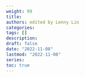```yaml
---
weight: 99
title: 
authors: edited by Lenny Lin
categories: 
tags: []
description: 
draft: false
date: "2022-11-08"
lastmod: "2022-11-08"
series: 
toc: true
---
```




<!--more-->

